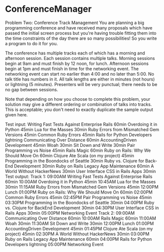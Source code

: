 # ConferenceManager

Problem Two: Conference Track Management
You are planning a big programming conference and have received many proposals which have
passed the initial screen process but you're having trouble fitting them into the time constraints of the
day there are so many possibilities! So you write a program to do it for you.

The conference has multiple tracks each of which has a morning and afternoon session.
Each session contains multiple talks.
Morning sessions begin at 9am and must finish by 12 noon, for lunch.
Afternoon sessions begin at 1pm and must finish in time for the networking event.
The networking event can start no earlier than 4:00 and no later than 5:00.
No talk title has numbers in it.
All talk lengths are either in minutes (not hours) or lightning (5 minutes).
Presenters will be very punctual; there needs to be no gap between sessions.

Note that depending on how you choose to complete this problem, your solution may give a different
ordering or combination of talks into tracks. This is acceptable; you don't need to exactly duplicate
the sample output given here.

Test input:
Writing Fast Tests Against Enterprise Rails 60min
Overdoing it in Python 45min
Lua for the Masses 30min
Ruby Errors from Mismatched Gem Versions 45min
Common Ruby Errors 45min
Rails for Python Developers lightning
Communicating Over Distance 60min
Accounting­Driven Development 45min
Woah 30min
Sit Down and Write 30min
Pair Programming vs Noise 45min
Rails Magic 60min
Ruby on Rails: Why We Should Move On 60min
Clojure Ate Scala (on my project) 45min
Programming in the Boondocks of Seattle 30min
Ruby vs. Clojure for Back­End Development 30min
Ruby on Rails Legacy App Maintenance 60min
A World Without HackerNews 30min
User Interface CSS in Rails Apps 30min
Test output: 
Track 1:
09:00AM Writing Fast Tests Against Enterprise Rails 60min
10:00AM Overdoing it in Python 45min
10:45AM Lua for the Masses 30min
11:15AM Ruby Errors from Mismatched Gem Versions 45min
12:00PM Lunch
01:00PM Ruby on Rails: Why We Should Move On 60min
02:00PM Common Ruby Errors 45min
02:45PM Pair Programming vs Noise 45min
03:30PM Programming in the Boondocks of Seattle 30min
04:00PM Ruby vs. Clojure for Back­End Development 30min
04:30PM User Interface CSS in Rails Apps 30min
05:00PM Networking Event
Track 2:
09:00AM Communicating Over Distance 60min
10:00AM Rails Magic 60min
11:00AM Woah 30min
11:30AM Sit Down and Write 30min
12:00PM Lunch
01:00PM Accounting­Driven Development 45min
01:45PM Clojure Ate Scala (on my project) 45min
02:30PM A World Without HackerNews 30min
03:00PM Ruby on Rails Legacy App Maintenance 60min
04:00PM Rails for Python Developers lightning
05:00PM Networking Event
